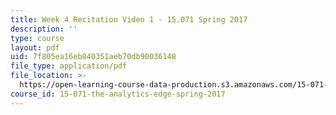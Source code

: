 ```yaml
---
title: Week 4 Recitation Video 1 - 15.071 Spring 2017
description: ''
type: course
layout: pdf
uid: 7f805ea16eb040351aeb70db90036148
file_type: application/pdf
file_location: >-
  https://open-learning-course-data-production.s3.amazonaws.com/15-071-the-analytics-edge-spring-2017/7f805ea16eb040351aeb70db90036148_MIT15_071S17_Unit4_Recitation.pdf
course_id: 15-071-the-analytics-edge-spring-2017
---
```

